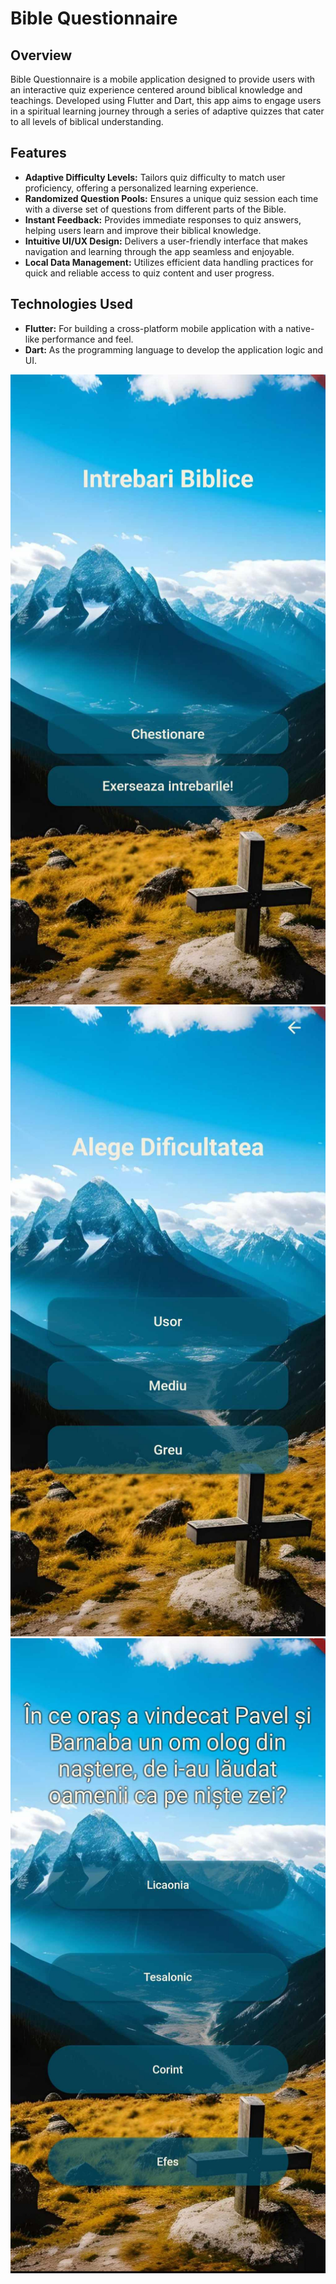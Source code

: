 # Bible Questionnaire

## Overview
Bible Questionnaire is a mobile application designed to provide users with an interactive quiz experience centered around biblical knowledge and teachings. Developed using Flutter and Dart, this app aims to engage users in a spiritual learning journey through a series of adaptive quizzes that cater to all levels of biblical understanding. 

## Features
- **Adaptive Difficulty Levels:** Tailors quiz difficulty to match user proficiency, offering a personalized learning experience.
- **Randomized Question Pools:** Ensures a unique quiz session each time with a diverse set of questions from different parts of the Bible.
- **Instant Feedback:** Provides immediate responses to quiz answers, helping users learn and improve their biblical knowledge.
- **Intuitive UI/UX Design:** Delivers a user-friendly interface that makes navigation and learning through the app seamless and enjoyable.
- **Local Data Management:** Utilizes efficient data handling practices for quick and reliable access to quiz content and user progress.

## Technologies Used
- **Flutter:** For building a cross-platform mobile application with a native-like performance and feel.
- **Dart:** As the programming language to develop the application logic and UI.

![Screenshot of Bible Questionnaire](assets/images/FirstPage.jpeg "Bible Questionnaire App Screenshot")
![Screenshot of Bible Questionnaire](assets/images/Difficulty.jpeg "Bible Questionnaire App Screenshot")
![Screenshot of Bible Questionnaire](assets/images/Question.jpeg "Bible Questionnaire App Screenshot")
